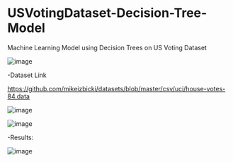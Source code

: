 # USVotingDataset-Decision-Tree-Model
Machine Learning Model using Decision Trees on US Voting Dataset

![image](https://user-images.githubusercontent.com/112272836/215267838-7275b5d3-d928-47b4-b24f-445a03427152.png)

-Dataset Link

https://github.com/mikeizbicki/datasets/blob/master/csv/uci/house-votes-84.data

![image](https://user-images.githubusercontent.com/112272836/215267858-b4de4acd-96e5-49ed-b42c-9f3dfb27186a.png)

![image](https://user-images.githubusercontent.com/112272836/215267866-5da9561f-a083-4c4c-828e-8d2731ce6105.png)

-Results:

![image](https://user-images.githubusercontent.com/112272836/215267923-00d46c1a-bb7d-443d-bc6f-419d88a210af.png)

